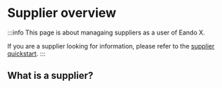 # Supplier overview

:::info
This page is about managaing suppliers as a user of Eando X.

If you are a supplier looking for information, please refer to the [supplier quickstart](/documentation/getting-started/supplier-quickstart).
:::

## What is a supplier?
